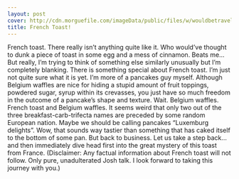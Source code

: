 ```yaml
---
layout: post
cover: http://cdn.morguefile.com/imageData/public/files/w/wouldbetraveller/08/l/1407458003tne2q.jpg
title: French Toast!
---
```


French toast. There really isn’t anything quite like it. Who would’ve thought to dunk a piece of toast in some egg and a mess of cinnamon. Beats me… But really, I’m trying to think of something else similarly unusually but I’m completely blanking. There is something special about French toast. I’m just not quite sure what it is yet. I’m more of a pancakes guy myself. Although Belgium waffles are nice for hiding a stupid amount of fruit toppings, powdered sugar, syrup within its crevasses, you just have so much freedom in the outcome of a pancake’s shape and texture. Wait. Belgium waffles. French toast and Belgium waffles. It seems weird that only two out of the three breakfast-carb-trifecta names are preceded by some random European nation. Maybe we should be calling pancakes “Luxemburg delights”. Wow, that sounds way tastier than something that has caked itself to the bottom of some pan. But back to business. Let us take a step back…and then immediately dive head first into the great mystery of this toast from France. (Disclaimer: Any factual information about French toast will not follow. Only pure, unadulterated Josh talk. I look forward to taking this journey with you.)

